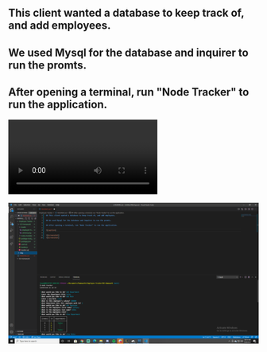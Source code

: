 ## This client wanted a database to keep track of, and add employees.

## We used Mysql for the database and inquirer to run the promts.

## After opening a terminal, run "Node Tracker" to run the application. 

![caption](./img/gif.webm)

![Screenshot](./img/one.png)

